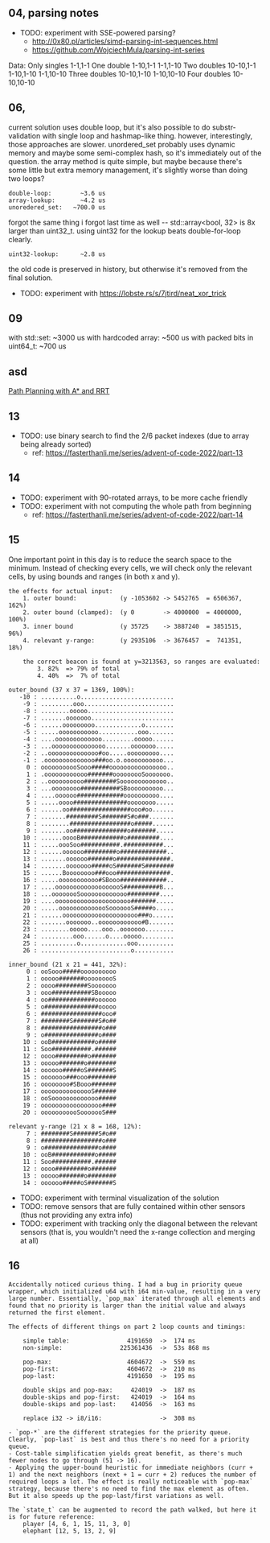 
## 04, parsing notes

- TODO: experiment with SSE-powered parsing?
    - http://0x80.pl/articles/simd-parsing-int-sequences.html
    - https://github.com/WojciechMula/parsing-int-series

Data:
    Only singles        1-1,1-1
    One double          1-10,1-1
                        1-1,1-10
    Two doubles         10-10,1-1
                        1-10,1-10
                        1-1,10-10
    Three doubles       10-10,1-10
                        1-10,10-10
    Four doubles        10-10,10-10

## 06,

current solution uses double loop, but it's also possible to do substr-validation
with single loop and hashmap-like thing. however, interestingly, those approaches
are slower. unordered_set probably uses dynamic memory and maybe some semi-complex
hash, so it's immediately out of the question. the array method is quite simple,
but maybe because there's some little but extra memory management, it's slightly worse
than doing two loops?

    double-loop:        ~3.6 us
    array-lookup:       ~4.2 us
    unoredered_set:   ~700.0 us

forgot the same thing i forgot last time as well -- std::array<bool, 32> is 8x 
larger than uint32_t. using uint32 for the lookup beats double-for-loop clearly.

    uint32-lookup:      ~2.8 us

the old code is preserved in history, but otherwise it's removed from the final
solution.


- TODO: experiment with https://lobste.rs/s/7jtird/neat_xor_trick

## 09

with std::set:                  ~3000 us
with hardcoded array<bool>:      ~500 us
with packed bits in uint64_t:    ~700 us

## asd 

[Path Planning with A* and RRT](https://www.youtube.com/watch?v=QR3U1dgc5RE)

## 13

- TODO: use binary search to find the 2/6 packet indexes (due to array being already sorted)
    - ref: https://fasterthanli.me/series/advent-of-code-2022/part-13


## 14

- TODO: experiment with 90-rotated arrays, to be more cache friendly
- TODO: experiment with not computing the whole path from beginning
    - ref: https://fasterthanli.me/series/advent-of-code-2022/part-14


## 15

One important point in this day is to reduce the search space to the minimum. Instead of checking every cells, we will check only the relevant cells, by using bounds and ranges (in both x and y).

    the effects for actual input:
        1. outer bound:            (y -1053602 -> 5452765  = 6506367, 162%)
        2. outer bound (clamped):  (y 0        -> 4000000  = 4000000, 100%)
        3. inner bound             (y 35725    -> 3887240  = 3851515,  96%)
        4. relevant y-range:       (y 2935106  -> 3676457  =  741351,  18%)

        the correct beacon is found at y=3213563, so ranges are evaluated:
            3. 82%  => 79% of total 
            4. 40%  =>  7% of total

    outer_bound (37 x 37 = 1369, 100%):
       -10 : ..........o..........................
        -9 : .........ooo.........................
        -8 : ........ooooo........................
        -7 : .......ooooooo.......................
        -6 : ......ooooooooo.............o........
        -5 : .....ooooooooooo...........ooo.......
        -4 : ....ooooooooooooo.........ooooo......
        -3 : ...ooooooooooooooo.......ooooooo.....
        -2 : ..oooooooooooooo#oo.....ooooooooo....
        -1 : .oooooooooooooo###oo.o.ooooooooooo...
         0 : ooooooooooSooo#####oooooooooooooooo..
         1 : .oooooooooooo#######ooooooooSooooooo.
         2 : ..oooooooooo#########Sooooooooooooo..
         3 : ...oooooooo###########SBoooooooooo...
         4 : ....oooooo#############oooooooooo....
         5 : .....oooo###############oooooooo.....
         6 : ......oo#################ooo#oo......
         7 : .......#########S#######S#o###.......
         8 : ........#################o#####......
         9 : .......oo###############o#######.....
        10 : ......ooooB############o#########....
        11 : .....oooSoo###########.###########...
        12 : ......oooooo#########o#############..
        13 : .......oooooo#######o###############.
        14 : .......ooooooo#####oS#######S########
        15 : ......Boooooooo###ooo###############.
        16 : .....ooooooooooo#SBooo#############..
        17 : ....ooooooooooooooooooS##########B...
        18 : ...oooooooSooooooooooooo#########....
        19 : ....ooooooooooooooooooooo#######.....
        20 : .....oooooooooooooSooooooS#####o.....
        21 : ......ooooooooooooooooooooo###o......
        22 : .......ooooooo..oooooooooooo#B.......
        23 : ........ooooo....ooo..ooooooo........
        24 : .........ooo......o....ooooo.........
        25 : ..........o.............ooo..........
        26 : .........................o...........

    inner_bound (21 x 21 = 441, 32%): 
         0 : ooSooo#####oooooooooo
         1 : ooooo#######ooooooooS
         2 : oooo#########Sooooooo
         3 : ooo###########SBooooo
         4 : oo#############oooooo
         5 : o###############ooooo
         6 : #################ooo#
         7 : ########S#######S#o##
         8 : #################o###
         9 : o###############o####
        10 : ooB############o#####
        11 : Soo###########.######
        12 : oooo#########o#######
        13 : ooooo#######o########
        14 : oooooo#####oS#######S
        15 : ooooooo###ooo########
        16 : oooooooo#SBooo#######
        17 : ooooooooooooooS######
        18 : ooSooooooooooooo#####
        19 : ooooooooooooooooo####
        20 : ooooooooooSooooooS###

    relevant y-range (21 x 8 = 168, 12%): 
         7 : ########S#######S#o##
         8 : #################o###
         9 : o###############o####
        10 : ooB############o#####
        11 : Soo###########.######
        12 : oooo#########o#######
        13 : ooooo#######o########
        14 : oooooo#####oS#######S


- TODO: experiment with terminal visualization of the solution
- TODO: remove sensors that are fully contained within other sensors (thus not providing any extra info)
- TODO: experiment with tracking only the diagonal between the relevant sensors (that is, you wouldn't need the x-range collection and merging at all)


## 16

    Accidentally noticed curious thing. I had a bug in priority queue wrapper, which initialized u64 with i64 min-value, resulting in a very large number. Essentially, `pop_max` iterated through all elements and found that no priority is larger than the initial value and always returned the first element.

    The effects of different things on part 2 loop counts and timings:

        simple table:                4191650  ->  174 ms
        non-simple:                225361436  ->  53s 868 ms

        pop-max:                     4604672  ->  559 ms
        pop-first:                   4604672  ->  210 ms
        pop-last:                    4191650  ->  195 ms

        double skips and pop-max:     424019  ->  187 ms
        double-skips and pop-first:   424019  ->  164 ms
        double-skips and pop-last:    414056  ->  163 ms

        replace i32 -> i8/i16:                ->  308 ms

    - `pop-*` are the different strategies for the priority queue. Clearly, `pop-last` is best and thus there's no need for a priority queue.
    - Cost-table simplification yields great benefit, as there's much fewer nodes to go through (51 -> 16).
    - Applying the upper-bound heuristic for immediate neighbors (curr + 1) and the next neighbors (next + 1 = curr + 2) reduces the number of required loops a lot. The effect is really noticeable with `pop-max` strategy, because there's no need to find the max element as often. But it also speeds up the pop-last/first variations as well.

    The `state_t` can be augmented to record the path walked, but here it is for future reference:
        player [4, 6, 1, 15, 11, 3, 0]
        elephant [12, 5, 13, 2, 9]